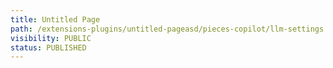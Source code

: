 ```yaml
---
title: Untitled Page
path: /extensions-plugins/untitled-pageasd/pieces-copilot/llm-settings
visibility: PUBLIC
status: PUBLISHED
---
```



